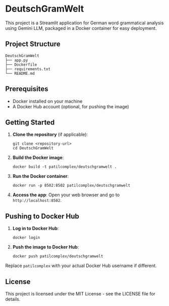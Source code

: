 # DeutschGramWelt

This project is a Streamlit application for German word grammatical analysis using Gemini LLM, packaged in a Docker container for easy deployment.

## Project Structure

```
DeutschGramWelt
├── app.py
├── Dockerfile
├── requirements.txt
└── README.md
```

## Prerequisites

- Docker installed on your machine
- A Docker Hub account (optional, for pushing the image)

## Getting Started

1. **Clone the repository** (if applicable):
   ```
   git clone <repository-url>
   cd DeutschGramWelt
   ```

2. **Build the Docker image**:
   ```
   docker build -t patilcomplex/deutschgramwelt .
   ```

3. **Run the Docker container**:
   ```
   docker run -p 8502:8502 patilcomplex/deutschgramwelt
   ```

4. **Access the app**:
   Open your web browser and go to `http://localhost:8502`.

## Pushing to Docker Hub

1. **Log in to Docker Hub**:
   ```
   docker login
   ```

2. **Push the image to Docker Hub**:
   ```
   docker push patilcomplex/deutschgramwelt
   ```

Replace `patilcomplex` with your actual Docker Hub username if different.

## License

This project is licensed under the MIT License - see the LICENSE file for details.
